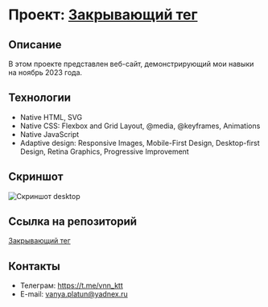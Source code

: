 # Проект: [Закрывающий тег](https://github.com/vnn-ktt/zakrivayuschiy-teg-f.git)

## Описание

В этом проекте представлен веб-сайт, демонстрирующий мои навыки на ноябрь 2023 года.

## Технологии

-  Native HTML, SVG
-  Native CSS: Flexbox and Grid Layout, @media, @keyframes, Animations
-  Native JavaScript
-  Adaptive design: Responsive Images, Mobile-First Design, Desktop-first Design, Retina Graphics, Progressive Improvement

## Скриншот

![Скриншот desktop](https://github.com/vnn-ktt/zakrivayuschiy-teg-f/assets/106499823/b3bb3e63-1b8c-48bd-b017-69ff55f56de1)

## Ссылка на репозиторий

[Закрывающий тег](https://github.com/vnn-ktt/zakrivayuschiy-teg-f.git)

## Контакты

-  Телеграм: <https://t.me/vnn_ktt>
-  E-mail: <vanya.platun@yadnex.ru>
